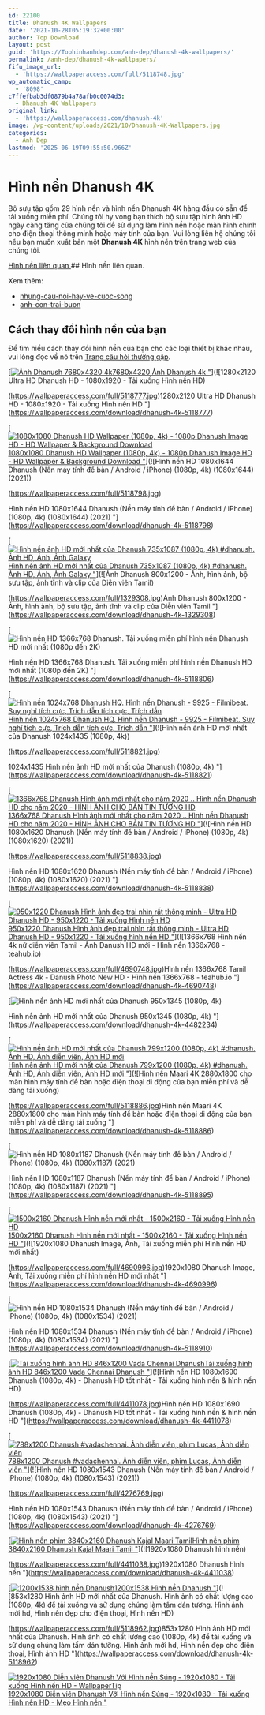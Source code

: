 ```yaml
---
id: 22100
title: Dhanush 4K Wallpapers
date: '2021-10-28T05:19:32+00:00'
author: Top Download
layout: post
guid: 'https://Tophinhanhdep.com/anh-dep/dhanush-4k-wallpapers/'
permalink: /anh-dep/dhanush-4k-wallpapers/
fifu_image_url:
  - 'https://wallpaperaccess.com/full/5118748.jpg'
wp_automatic_camp:
  - '8098'
c7ffefbab3df0879b4a78afb0c0074d3:
  - Dhanush 4K Wallpapers
original_link:
  - 'https://wallpaperaccess.com/dhanush-4k'
image: /wp-content/uploads/2021/10/Dhanush-4K-Wallpapers.jpg
categories:
  - Ảnh Đẹp
lastmod: '2025-06-19T09:55:50.966Z'
---
```

# Hình nền Dhanush 4K

Bộ sưu tập gồm 29 hình nền và hình nền Dhanush 4K hàng đầu có sẵn để tải xuống miễn phí. Chúng tôi hy vọng bạn thích bộ sưu tập hình ảnh HD ngày càng tăng của chúng tôi để sử dụng làm hình nền hoặc màn hình chính cho điện thoại thông minh hoặc máy tính của bạn. Vui lòng liên hệ chúng tôi nếu bạn muốn xuất bản một **Dhanush 4K** hình nền trên trang web của chúng tôi.

[Hình nền liên quan ](#related) ## Hình nền liên quan.

   
 Xem thêm:

   
- [nhung-cau-noi-hay-ve-cuoc-song](https://tophinhanhdep.com/nhung-cau-noi-hay/nhung-cau-noi-hay-ve-cuoc-song/)
- [anh-con-trai-buon](https://tophinhanhdep.com/anh-avatar/anh-con-trai-buon/)

## Cách thay đổi hình nền của bạn

Để tìm hiểu cách thay đổi hình nền của bạn cho các loại thiết bị khác nhau, vui lòng đọc về nó trên [Trang câu hỏi thường gặp](https://tophinhanhdep.com/faq/).

  
[[![Ảnh Dhanush 7680x4320 4k](https://wallpaperaccess.com/full/5118748.jpg)7680x4320 Ảnh Dhanush 4k "](https://wallpaperaccess.com/download/dhanush-4k-5118748)](![1280x2120 Ultra HD Dhanush HD - 1080x1920 - Tải xuống Hình nền HD)

(https://wallpaperaccess.com/full/5118777.jpg)1280x2120 Ultra HD Dhanush HD - 1080x1920 - Tải xuống Hình nền HD "](https://wallpaperaccess.com/download/dhanush-4k-5118777)

[[![1080x1080 Dhanush HD Wallpaper (1080p, 4k) - 1080p Dhanush Image HD - HD Wallpaper & Background Download](https://wallpaperaccess.com/full/5118783.jpg)1080x1080 Dhanush HD Wallpaper (1080p, 4k) - 1080p Dhanush Image HD - HD Wallpaper &amp; Background Download "](https://wallpaperaccess.com/download/dhanush-4k-5118783)](![Hình nền HD 1080x1644 Dhanush (Nền máy tính để bàn / Android / iPhone) (1080p, 4k) (1080x1644) (2021))

(https://wallpaperaccess.com/full/5118798.jpg)

Hình nền HD 1080x1644 Dhanush (Nền máy tính để bàn / Android / iPhone) (1080p, 4k) (1080x1644) (2021) "](https://wallpaperaccess.com/download/dhanush-4k-5118798)

[[![Hình nền ảnh HD mới nhất của Dhanush 735x1087 (1080p, 4k) #dhanush.  Ảnh HD, Ảnh, Ảnh Galaxy](https://wallpaperaccess.com/full/5118801.jpg)Hình nền ảnh HD mới nhất của Dhanush 735x1087 (1080p, 4k) #dhanush. Ảnh HD, Ảnh, Ảnh Galaxy "](https://wallpaperaccess.com/download/dhanush-4k-5118801)](![Ảnh Dhanush 800x1200 - Ảnh, hình ảnh, bộ sưu tập, ảnh tĩnh và clip của Diễn viên Tamil)

(https://wallpaperaccess.com/full/1329308.jpg)Ảnh Dhanush 800x1200 - Ảnh, hình ảnh, bộ sưu tập, ảnh tĩnh và clip của Diễn viên Tamil "](https://wallpaperaccess.com/download/dhanush-4k-1329308)

[![Hình nền HD 1366x768 Dhanush.  Tải xuống miễn phí hình nền Dhanush HD mới nhất (1080p đến 2K)](https://wallpaperaccess.com/full/5118806.jpg)

Hình nền HD 1366x768 Dhanush. Tải xuống miễn phí hình nền Dhanush HD mới nhất (1080p đến 2K) "](https://wallpaperaccess.com/download/dhanush-4k-5118806)

[[![Hình nền 1024x768 Dhanush HQ.  Hình nền Dhanush - 9925 - Filmibeat.  Suy nghĩ tích cực, Trích dẫn tích cực, Trích dẫn](https://wallpaperaccess.com/full/5118819.jpg)Hình nền 1024x768 Dhanush HQ. Hình nền Dhanush - 9925 - Filmibeat. Suy nghĩ tích cực, Trích dẫn tích cực, Trích dẫn "](https://wallpaperaccess.com/download/dhanush-4k-5118819)](![Hình nền ảnh HD mới nhất của Dhanush 1024x1435 (1080p, 4k))

(https://wallpaperaccess.com/full/5118821.jpg)

1024x1435 Hình nền ảnh HD mới nhất của Dhanush (1080p, 4k) "](https://wallpaperaccess.com/download/dhanush-4k-5118821)

[[![1366x768 Dhanush Hình ảnh mới nhất cho năm 2020 .. Hình nền Dhanush HD cho năm 2020 - HÌNH ẢNH CHO BẢN TIN TƯỜNG HD](https://wallpaperaccess.com/full/5118834.jpg)1366x768 Dhanush Hình ảnh mới nhất cho năm 2020 .. Hình nền Dhanush HD cho năm 2020 - HÌNH ẢNH CHO BẢN TIN TƯỜNG HD "](https://wallpaperaccess.com/download/dhanush-4k-5118834)](![Hình nền HD 1080x1620 Dhanush (Nền máy tính để bàn / Android / iPhone) (1080p, 4k) (1080x1620) (2021))

(https://wallpaperaccess.com/full/5118838.jpg)

Hình nền HD 1080x1620 Dhanush (Nền máy tính để bàn / Android / iPhone) (1080p, 4k) (1080x1620) (2021) "](https://wallpaperaccess.com/download/dhanush-4k-5118838)

[[![950x1220 Dhanush Hình ảnh đẹp trai nhìn rất thông minh - Ultra HD Dhanush HD - 950x1220 - Tải xuống Hình nền HD](https://wallpaperaccess.com/full/5118843.jpg)950x1220 Dhanush Hình ảnh đẹp trai nhìn rất thông minh - Ultra HD Dhanush HD - 950x1220 - Tải xuống hình nền HD "](https://wallpaperaccess.com/download/dhanush-4k-5118843)](![1366x768 Hình nền 4k nữ diễn viên Tamil - Ảnh Danush HD mới - Hình nền 1366x768 - teahub.io)

(https://wallpaperaccess.com/full/4690748.jpg)Hình nền 1366x768 Tamil Actress 4k - Danush Photo New HD - Hình nền 1366x768 - teahub.io "](https://wallpaperaccess.com/download/dhanush-4k-4690748)

[![Hình nền ảnh HD mới nhất của Dhanush 950x1345 (1080p, 4k)](https://wallpaperaccess.com/full/4482234.jpg)

Hình nền ảnh HD mới nhất của Dhanush 950x1345 (1080p, 4k) "](https://wallpaperaccess.com/download/dhanush-4k-4482234)

[[![Hình nền ảnh HD mới nhất của Dhanush 799x1200 (1080p, 4k) #dhanush.  Ảnh HD, Ảnh diễn viên, Ảnh HD mới](https://wallpaperaccess.com/full/5118885.jpg)Hình nền ảnh HD mới nhất của Dhanush 799x1200 (1080p, 4k) #dhanush. Ảnh HD, Ảnh diễn viên, Ảnh HD mới "](https://wallpaperaccess.com/download/dhanush-4k-5118885)](![Hình nền Maari 4K 2880x1800 cho màn hình máy tính để bàn hoặc điện thoại di động của bạn miễn phí và dễ dàng tải xuống)

(https://wallpaperaccess.com/full/5118886.jpg)Hình nền Maari 4K 2880x1800 cho màn hình máy tính để bàn hoặc điện thoại di động của bạn miễn phí và dễ dàng tải xuống "](https://wallpaperaccess.com/download/dhanush-4k-5118886)

[![Hình nền HD 1080x1187 Dhanush (Nền máy tính để bàn / Android / iPhone) (1080p, 4k) (1080x1187) (2021)](https://wallpaperaccess.com/full/5118895.jpg)

Hình nền HD 1080x1187 Dhanush (Nền máy tính để bàn / Android / iPhone) (1080p, 4k) (1080x1187) (2021) "](https://wallpaperaccess.com/download/dhanush-4k-5118895)

[[![1500x2160 Dhanush Hình nền mới nhất - 1500x2160 - Tải xuống Hình nền HD](https://wallpaperaccess.com/full/4482251.jpg)1500x2160 Dhanush Hình nền mới nhất - 1500x2160 - Tải xuống Hình nền HD "](https://wallpaperaccess.com/download/dhanush-4k-4482251)](![1920x1080 Dhanush Image, Ảnh, Tải xuống miễn phí Hình nền HD mới nhất)

(https://wallpaperaccess.com/full/4690996.jpg)1920x1080 Dhanush Image, Ảnh, Tải xuống miễn phí hình nền HD mới nhất "](https://wallpaperaccess.com/download/dhanush-4k-4690996)

[![Hình nền HD 1080x1534 Dhanush (Nền máy tính để bàn / Android / iPhone) (1080p, 4k) (1080x1534) (2021)](https://wallpaperaccess.com/full/5118910.jpg)

Hình nền HD 1080x1534 Dhanush (Nền máy tính để bàn / Android / iPhone) (1080p, 4k) (1080x1534) (2021) "](https://wallpaperaccess.com/download/dhanush-4k-5118910)

[[![Tải xuống hình ảnh HD 846x1200 Vada Chennai Dhanush](https://wallpaperaccess.com/full/3870034.jpg)Tải xuống hình ảnh HD 846x1200 Vada Chennai Dhanush "](https://wallpaperaccess.com/download/dhanush-4k-3870034)](![Hình nền HD 1080x1690 Dhanush (1080p, 4k) - Dhanush HD tốt nhất - Tải xuống hình nền & hình nền HD)

(https://wallpaperaccess.com/full/4411078.jpg)Hình nền HD 1080x1690 Dhanush (1080p, 4k) - Dhanush HD tốt nhất - Tải xuống hình nền &amp; hình nền HD "](https://wallpaperaccess.com/download/dhanush-4k-4411078)

[[![788x1200 Dhanush #vadachennai.  Ảnh diễn viên, phim Lucas, Ảnh diễn viên](https://wallpaperaccess.com/full/3870022.jpg)788x1200 Dhanush #vadachennai. Ảnh diễn viên, phim Lucas, Ảnh diễn viên "](https://wallpaperaccess.com/download/dhanush-4k-3870022)](![Hình nền HD 1080x1543 Dhanush (Nền máy tính để bàn / Android / iPhone) (1080p, 4k) (1080x1543) (2021))

(https://wallpaperaccess.com/full/4276769.jpg)

Hình nền HD 1080x1543 Dhanush (Nền máy tính để bàn / Android / iPhone) (1080p, 4k) (1080x1543) (2021) "](https://wallpaperaccess.com/download/dhanush-4k-4276769)

[[![Hình nền phim 3840x2160 Dhanush Kajal Maari Tamil](https://wallpaperaccess.com/full/3192426.jpg)Hình nền phim 3840x2160 Dhanush Kajal Maari Tamil "](https://wallpaperaccess.com/download/dhanush-4k-3192426)](![1920x1080 Dhanush hình nền)

(https://wallpaperaccess.com/full/4411038.jpg)1920x1080 Dhanush hình nền "](https://wallpaperaccess.com/download/dhanush-4k-4411038)

[[![1200x1538 hình nền Dhanush](https://wallpaperaccess.com/full/4690817.png)1200x1538 Hình nền Dhanush "](https://wallpaperaccess.com/download/dhanush-4k-4690817)](![853x1280 Hình ảnh HD mới nhất của Dhanush.  Hình ảnh có chất lượng cao (1080p, 4k) để tải xuống và sử dụng chúng làm tấm dán tường.  Hình ảnh mới hd, Hình nền đẹp cho điện thoại, Hình nền HD)

(https://wallpaperaccess.com/full/5118962.jpg)853x1280 Hình ảnh HD mới nhất của Dhanush. Hình ảnh có chất lượng cao (1080p, 4k) để tải xuống và sử dụng chúng làm tấm dán tường. Hình ảnh mới hd, Hình nền đẹp cho điện thoại, Hình ảnh HD "](https://wallpaperaccess.com/download/dhanush-4k-5118962)

[![1920x1080 Diễn viên Dhanush Với Hình nền Súng - 1920x1080 - Tải xuống Hình nền HD - WallpaperTip](https://wallpaperaccess.com/full/5118971.jpg)1920x1080 Diễn viên Dhanush Với Hình nền Súng - 1920x1080 - Tải xuống Hình nền HD - Mẹo Hình nền "](https://wallpaperaccess.com/download/dhanush-4k-5118971)
